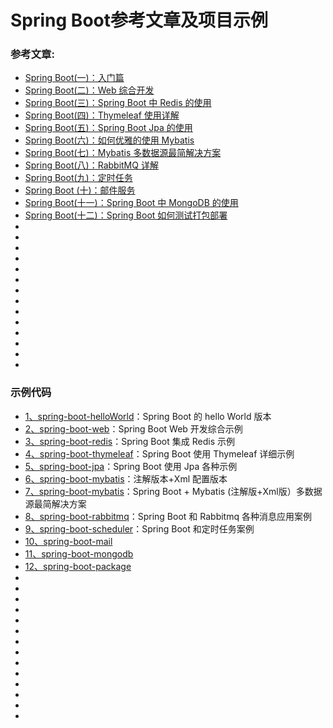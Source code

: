 # **Spring Boot参考文章及项目示例**
### **参考文章:**
- [Spring Boot(一)：入门篇](http://www.ityouknow.com/springboot/2016/01/06/spring-boot-quick-start.html)</br>
- [Spring Boot(二)：Web 综合开发](http://www.ityouknow.com/springboot/2016/02/03/spring-boot-web.html)</br>
- [Spring Boot(三)：Spring Boot 中 Redis 的使用](http://www.ityouknow.com/springboot/2016/03/06/spring-boot-redis.html)</br>
- [Spring Boot(四)：Thymeleaf 使用详解](http://www.ityouknow.com/springboot/2016/05/01/spring-boot-thymeleaf.html)</br>
- [Spring Boot(五)：Spring Boot Jpa 的使用](http://www.ityouknow.com/springboot/2016/08/20/spring-boot-jpa.html)</br>
- [Spring Boot(六)：如何优雅的使用 Mybatis](http://www.ityouknow.com/springboot/2016/11/06/spring-boot-mybatis.html)</br>
- [Spring Boot(七)：Mybatis 多数据源最简解决方案](http://www.ityouknow.com/springboot/2016/11/25/spring-boot-multi-mybatis.html)</br>
- [Spring Boot(八)：RabbitMQ 详解](http://www.ityouknow.com/springboot/2016/11/30/spring-boot-rabbitMQ.html)</br>
- [Spring Boot(九)：定时任务](http://www.ityouknow.com/springboot/2016/12/02/spring-boot-scheduler.html)</br>
- [Spring Boot (十)：邮件服务](http://www.ityouknow.com/springboot/2017/05/06/spring-boot-mail.html)</br>
- [Spring Boot(十一)：Spring Boot 中 MongoDB 的使用](http://www.ityouknow.com/springboot/2017/05/08/spring-boot-mongodb.html)</br>
- [Spring Boot(十二)：Spring Boot 如何测试打包部署](http://www.ityouknow.com/springboot/2017/05/09/spring-boot-deploy.html)</br>
- []()</br>
- []()</br>
- []()</br>
- []()</br>
- []()</br>
- []()</br>
- []()</br>
- []()</br>
- []()</br>
- []()</br>
- []()</br>
- []()</br>
- []()</br>
- []()</br>
### **示例代码**
- [1、spring-boot-helloWorld](https://github.com/ityouknow/spring-boot-examples/tree/master/spring-boot-helloWorld)：Spring Boot 的 hello World 版本</br>
- [2、spring-boot-web](https://github.com/ityouknow/spring-boot-examples/tree/master/spring-boot-web)：Spring Boot Web 开发综合示例</br>
- [3、spring-boot-redis](https://github.com/ityouknow/spring-boot-examples/tree/master/spring-boot-redis)：Spring Boot 集成 Redis 示例</br>
- [4、spring-boot-thymeleaf](https://github.com/ityouknow/spring-boot-examples/tree/master/spring-boot-thymeleaf)：Spring Boot 使用 Thymeleaf 详细示例</br>
- [5、spring-boot-jpa](https://github.com/ityouknow/spring-boot-examples/tree/master/spring-boot-jpa)：Spring Boot 使用 Jpa 各种示例</br>
- [6、spring-boot-mybatis](https://github.com/ityouknow/spring-boot-examples/tree/master/spring-boot-mybatis)：注解版本+Xml 配置版本</br>
- [7、spring-boot-mybatis](https://github.com/ityouknow/spring-boot-examples/tree/master/spring-boot-mybatis)：Spring Boot + Mybatis (注解版+Xml版）多数据源最简解决方案</br>
- [8、spring-boot-rabbitmq](https://github.com/ityouknow/spring-boot-examples/tree/master/spring-boot-rabbitmq)：Spring Boot 和 Rabbitmq 各种消息应用案例</br>
- [9、spring-boot-scheduler](https://github.com/ityouknow/spring-boot-examples/tree/master/spring-boot-scheduler)：Spring Boot 和定时任务案例</br>
- [10、spring-boot-mail](https://github.com/ityouknow/spring-boot-examples/tree/master/spring-boot-mail)</br>
- [11、spring-boot-mongodb](https://github.com/ityouknow/spring-boot-examples/tree/master/spring-boot-mongodb)</br>
- [12、spring-boot-package](https://github.com/ityouknow/spring-boot-examples/tree/master/spring-boot-package)</br>
- []()</br>
- []()</br>
- []()</br>
- []()</br>
- []()</br>
- []()</br>
- []()</br>
- []()</br>
- []()</br>
- []()</br>
- []()</br>
- []()</br>
- []()</br>
- []()</br>
